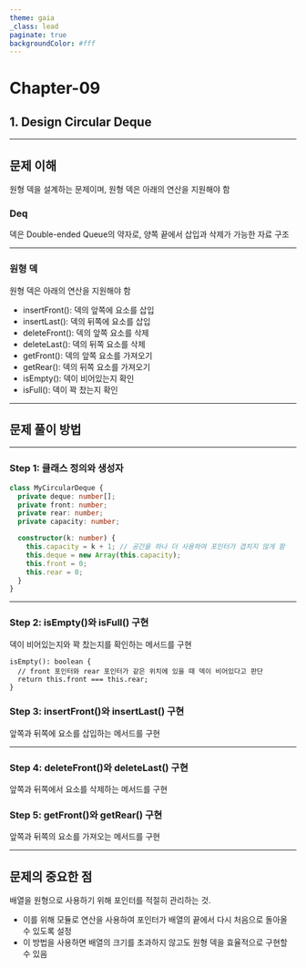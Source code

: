 ```yaml
---
theme: gaia
_class: lead
paginate: true
backgroundColor: #fff
---
```



# **Chapter-09**

## 1. Design Circular Deque

---

## 문제 이해
원형 덱을 설계하는 문제이며, 원형 덱은 아래의 연산을 지원해야 함

### Deq
덱은 Double-ended Queue의 약자로, 양쪽 끝에서 삽입과 삭제가 가능한 자료 구조

---

### 원형 덱
원형 덱은 아래의 연산을 지원해야 함

- insertFront(): 덱의 앞쪽에 요소를 삽입
- insertLast(): 덱의 뒤쪽에 요소를 삽입
- deleteFront(): 덱의 앞쪽 요소를 삭제
- deleteLast(): 덱의 뒤쪽 요소를 삭제
- getFront(): 덱의 앞쪽 요소를 가져오기
- getRear(): 덱의 뒤쪽 요소를 가져오기
- isEmpty(): 덱이 비어있는지 확인
- isFull(): 덱이 꽉 찼는지 확인

---

## 문제 풀이 방법

---

### Step 1: 클래스 정의와 생성자

```ts
class MyCircularDeque {
  private deque: number[];
  private front: number;
  private rear: number;
  private capacity: number;

  constructor(k: number) {
    this.capacity = k + 1; // 공간을 하나 더 사용하여 포인터가 겹치지 않게 함
    this.deque = new Array(this.capacity);
    this.front = 0;
    this.rear = 0;
  }
}
```

---

### Step 2: isEmpty()와 isFull() 구현
덱이 비어있는지와 꽉 찼는지를 확인하는 메서드를 구현

```
isEmpty(): boolean {
  // front 포인터와 rear 포인터가 같은 위치에 있을 때 덱이 비어있다고 판단
  return this.front === this.rear;
}
```

### Step 3: insertFront()와 insertLast() 구현
앞쪽과 뒤쪽에 요소를 삽입하는 메서드를 구현

---

### Step 4: deleteFront()와 deleteLast() 구현
앞쪽과 뒤쪽에서 요소를 삭제하는 메서드를 구현

### Step 5: getFront()와 getRear() 구현
앞쪽과 뒤쪽의 요소를 가져오는 메서드를 구현

---

## 문제의 중요한 점
배열을 원형으로 사용하기 위해 포인터를 적절히 관리하는 것.

- 이를 위해 모듈로 연산을 사용하여 포인터가 배열의 끝에서 다시 처음으로 돌아올 수 있도록 설정
- 이 방법을 사용하면 배열의 크기를 초과하지 않고도 원형 덱을 효율적으로 구현할 수 있음



